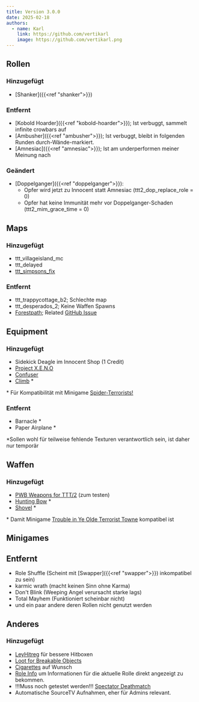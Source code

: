 ```yaml
---
title: Version 3.0.0
date: 2025-02-18
authors:
  - name: Karl
    link: https://github.com/vertikarl
    image: https://github.com/vertikarl.png
---
```


<!--more-->

## Rollen

### Hinzugefügt

- [Shanker]({{<ref "shanker">}})

### Entfernt

- [Kobold Hoarder]({{<ref "kobold-hoarder">}}); Ist verbuggt, sammelt infinite crowbars auf
- [Ambusher]({{<ref "ambusher">}}); Ist verbuggt, bleibt in folgenden Runden durch-Wände-markiert.
- [Amnesiac]({{<ref "amnesiac">}}); Ist am underperformen meiner Meinung nach

### Geändert

- [Doppelganger]({{<ref "doppelganger">}}):
  - Opfer wird jetzt zu Innocent statt Amnesiac (ttt2_dop_replace_role = 0)
  - Opfer hat keine Immunität mehr vor Doppelganger-Schaden (ttt2_mim_grace_time = 0)

## Maps

### Hinzugefügt

- ttt_villageisland_mc
- ttt_delayed
- [ttt_simpsons_fix](https://steamcommunity.com/sharedfiles/filedetails/?id=3398262887)

### Entfernt

- ttt_trappycottage_b2; Schlechte map
- ttt_desperados_2; Keine Waffen Spawns
- [Forestpath](https://steamcommunity.com/sharedfiles/filedetails/?id=2199652737); Related [GitHub Issue](https://github.com/Facepunch/garrysmod-issues/issues/5870)

## Equipment

### Hinzugefügt

- Sidekick Deagle im Innocent Shop (1 Credit)
- [Project X.E.N.O](https://steamcommunity.com/sharedfiles/filedetails/?id=3365382068)
- [Confuser](https://steamcommunity.com/sharedfiles/filedetails/?id=3405983496)
- [Climb](https://steamcommunity.com/sharedfiles/filedetails/?id=1840323666) \*

\* Für Kompatibilität mit Minigame [Spider-Terrorists!](https://steamcommunity.com/sharedfiles/filedetails/?id=2267954071)

### Entfernt

- Barnacle \*
- Paper Airplane \*

\*Sollen wohl für teilweise fehlende Texturen verantwortlich sein, ist daher nur temporär

## Waffen

### Hinzugefügt

- [PWB Weapons for TTT/2](https://steamcommunity.com/sharedfiles/filedetails/?id=2887471071) (zum testen)
- [Hunting Bow](https://steamcommunity.com/sharedfiles/filedetails/?id=1372718426) \*
- [Shovel](https://steamcommunity.com/sharedfiles/filedetails/?id=647112181) \*

\* Damit Minigame [Trouble in Ye Olde Terrorist Towne](https://steamcommunity.com/sharedfiles/filedetails/?id=2267954071) kompatibel ist

## Minigames

## Entfernt

- Role Shuffle (Scheint mit [Swapper]({{<ref "swapper">}}) inkompatibel zu sein)
- karmic wrath (macht keinen Sinn ohne Karma)
- Don't Blink (Weeping Angel verursacht starke lags)
- Total Mayhem (Funktioniert scheinbar nicht)
- und ein paar andere deren Rollen nicht genutzt werden

## Anderes

### Hinzugefügt

- [LeyHitreg](https://steamcommunity.com/sharedfiles/filedetails/?id=3421440369) für bessere Hitboxen
- [Loot for Breakable Objects](https://steamcommunity.com/sharedfiles/filedetails/?id=3379830263)
- [Cigarettes](https://steamcommunity.com/sharedfiles/filedetails/?id=3356787876) auf Wunsch
- [Role Info](https://steamcommunity.com/sharedfiles/filedetails/?id=2389628693&searchtext=ttt2+role+info) um Informationen für die aktuelle Rolle direkt angezeigt zu bekommen.
- !!!Muss noch getestet werden!!! [Spectator Deathmatch](https://steamcommunity.com/sharedfiles/filedetails/?id=1997666028)
- Automatische SourceTV Aufnahmen, eher für Admins relevant.

<style>
    .sidebar-container {
        display: none;
    }
</style>
